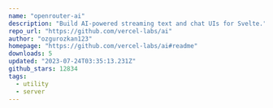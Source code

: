 ```yaml
---
name: "openrouter-ai"
description: "Build AI-powered streaming text and chat UIs for Svelte."
repo_url: "https://github.com/vercel-labs/ai"
author: "ozgurozkan123"
homepage: "https://github.com/vercel-labs/ai#readme"
downloads: 5
updated: "2023-07-24T03:35:13.231Z"
github_stars: 12834
tags: 
  - utility
  - server
---
```


